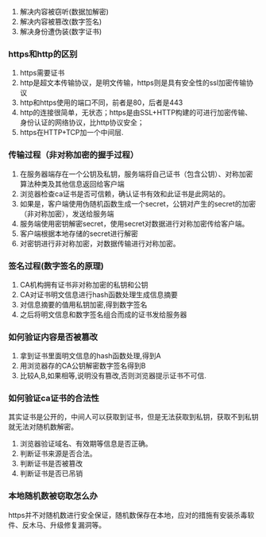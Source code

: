 1. 解决内容被窃听(数据加解密)
2. 解决内容被篡改(数字签名)
3. 解决身份遭伪装(数字证书)
### https和http的区别
1. https需要证书
2. http是超文本传输协议，是明文传输，https则是具有安全性的ssl加密传输协议
3. http和https使用的端口不同，前者是80，后者是443
4. http的连接很简单，无状态；https是由SSL+HTTP构建的可进行加密传输、身份认证的网络协议，比http协议安全；
5. https在HTTP+TCP加一个中间层.



### 传输过程（非对称加密的握手过程）
1. 在服务器端存在一个公钥及私钥，服务端将自己证书（包含公钥）、对称加密算法种类及其他信息返回给客户端
2. 浏览器检查ca证书是否可信赖，确认证书有效和此证书是此网站的。
3. 如果是，客户端使用伪随机函数生成一个secret，公钥对产生的secret的加密（非对称加密），发送给服务端
4. 服务端使用密钥解密secret，使用secret对数据进行对称加密传给客户端。
5. 客户端根据本地存储的secret进行解密
6. 对密钥进行非对称加密，对数据传输进行对称加密。


### 签名过程(数字签名的原理)
1. CA机构拥有证书非对称加密的私钥和公钥
2. CA对证书明文信息进行hash函数处理生成信息摘要
3. 对信息摘要的值用私钥加密,得到数字签名
4. 之后将明文信息和数字签名组合而成的证书发给服务器

### 如何验证内容是否被篡改
1. 拿到证书里面明文信息的hash函数处理,得到A
2. 用浏览器存的CA公钥解密数字签名得到B
3. 比较A,B,如果相等,说明没有篡改,否则浏览器提示证书不可信.

### 如何验证ca证书的合法性
其实证书是公开的，中间人可以获取到证书，但是无法获取到私钥，获取不到私钥就无法对随机数解密。
1. 浏览器验证域名、有效期等信息是否正确。
2. 判断证书来源是否合法。
3. 判断证书是否被篡改
4. 判断证书是否已吊销

### 本地随机数被窃取怎么办
https并不对随机数进行安全保证，随机数保存在本地，应对的措施有安装杀毒软件、反木马、升级修复漏洞等。






